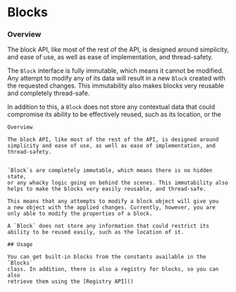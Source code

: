 # Blocks

### Overview

The block API, like most of the rest of the API, is designed around simplicity, and ease of use, as well as ease of implementation, and thread-safety.

The `Block` interface is fully immutable, which means it cannot be modified. Any attempt to modify any of its data will result in a new `Block` created with the requested changes. This immutability also makes blocks very reusable and completely thread-safe.

In addition to this, a `Block` does not store any contextual data that could compromise its ability to be effectively reused, such as its location, or the 

```
Overview

The block API, like most of the rest of the API, is designed around
simplicity and ease of use, as well as ease of implementation, and
thread-safety.
```

```text

`Block`s are completely immutable, which means there is no hidden state,
or any whacky logic going on behind the scenes. This immutability also
helps to make the blocks very easily reusable, and thread-safe.

This means that any attempts to modify a block object will give you
a new object with the applied changes. Currently, however, you are
only able to modify the properties of a block.

A `Block` does not store any information that could restrict its
ability to be reused easily, such as the location of it.

## Usage

You can get built-in blocks from the constants available in the `Blocks`
class. In addition, there is also a registry for blocks, so you can also
retrieve them using the [Registry API]()
```

